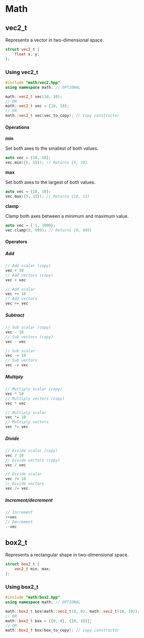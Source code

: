 # Math

## vec2_t

Represents a vector in two-dimensional space.

```cpp
struct vec2_t {
    float x, y;
};
```

### Using vec2_t

```cpp
#include "math/vec2.hpp"
using namespace math; // OPTIONAL
```

```cpp
math::vec2_t vec(10, 10);
// OR
math::vec2_t vec = {10, 10};
// OR
math::vec2_t vec(vec_to_copy); // Copy constructor
```

#### Operations

**min**

Set both axes to the smallest of both values.

```cpp
auto vec = {10, 10};
vec.min({5, 15}); // Returns {5, 10}
```

**max**

Set both axes to the largest of both values.

```cpp
auto vec = {10, 10};
vec.max({5, 15}); // Returns {10, 15}
```

**clamp**

Clamp both axes between a minimum and maximum value.

```cpp
auto vec = {-1, 1000};
vec.clamp(0, 999); // Returns {0, 999}
```

#### Operators

##### Add

```cpp
// Add scalar (copy)
vec + 10
// Add vectors (copy)
vec + vec

// Add scalar
vec += 10
// Add vectors
vec += vec
```

##### Subtract

```cpp
// Sub scalar (copy)
vec - 10
// Sub vectors (copy)
vec - vec

// Sub scalar
vec -= 10
// Sub vectors
vec -= vec
```

##### Multiply

```cpp
// Multiply scalar (copy)
vec * 10
// Multiply vectors (copy)
vec * vec

// Multiply scalar
vec *= 10
// Multiply vectors
vec *= vec
```

##### Divide

```cpp
// Divide scalar (copy)
vec / 10
// Divide vectors (copy)
vec / vec

// Divide scalar
vec /= 10
// Divide vectors
vec /= vec
```

##### Increment/decrement

```cpp
// Increment
++vec
// Decrement
--vec
```

## box2_t

Represents a rectangular shape in two-dimensional space.

```cpp
struct box2_t {
    vec2_t min, max;
};
```

### Using box2_t

```cpp
#include "math/box2.hpp"
using namespace math; // OPTIONAL
```

```cpp
math::box2_t box(math::vec2_t(0, 0), math::vec2_t(10, 10));
// OR
math::box2_t box = {{0, 0}, {10, 10}};
// OR
math::box2_t box(box_to_copy); // Copy constructor
```
